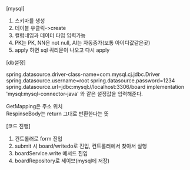 [mysql]  
1. 스키마를 생성  
2. 테이블 우클릭->create  
3. 컬럼네임과 데이터 타입 입력가능  
4. PK는 PK, NN은 not null, AI는 자동증가(보통 아이디값같은곳)  
5. apply 하면 sql 쿼리문이 나오고 다시 apply  

[db설정]  

<properties>  
spring.datasource.driver-class-name=com.mysql.cj.jdbc.Driver  
spring.datasource.username=root  
spring.datasource.password=1234  
spring.datasource.url=jdbc:mysql://localhost:3306/board  

<gradle>
implementation 'mysql:mysql-connector-java'  
와 같은 설정값을 입력해준다.   

GetMapping은 주소 위치  
RespinseBody는 return 그대로 반환한다는 뜻  


[코드 진행]
1. 컨트롤러로 form 진입  
2. submit 시 board/writedo로 진입, 컨트롤러에서 찾아서 실행  
3. boardService.write 메서드 진입  
4. boardRepository로 세이브(mysql에 저장)  